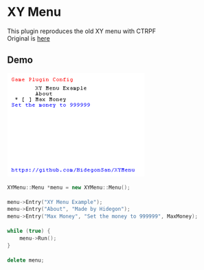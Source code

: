# XY Menu

This plugin reproduces the old XY menu with CTRPF  
Original is [here](https://github.com/44670/NTR)

## Demo

![Image](Resources/XYMenu.png)

```cpp
XYMenu::Menu *menu = new XYMenu::Menu();

menu->Entry("XY Menu Example");
menu->Entry("About", "Made by Hidegon");
menu->Entry("Max Money", "Set the money to 999999", MaxMoney);

while (true) {
    menu->Run();
}

delete menu;
```
